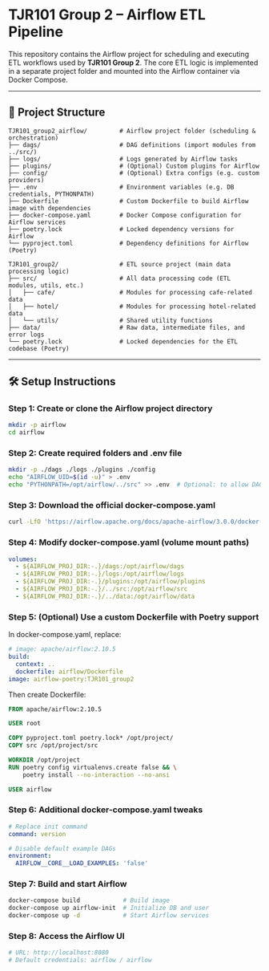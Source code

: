# TJR101 Group 2 – Airflow ETL Pipeline

This repository contains the Airflow project for scheduling and executing ETL workflows used by **TJR101 Group 2**. The core ETL logic is implemented in a separate project folder and mounted into the Airflow container via Docker Compose.

---

## 📁 Project Structure

```
TJR101_group2_airflow/         # Airflow project folder (scheduling & orchestration)
├── dags/                      # DAG definitions (import modules from ../src/)
├── logs/                      # Logs generated by Airflow tasks
├── plugins/                   # (Optional) Custom plugins for Airflow
├── config/                    # (Optional) Extra configs (e.g. custom providers)
├── .env                       # Environment variables (e.g. DB credentials, PYTHONPATH)
├── Dockerfile                 # Custom Dockerfile to build Airflow image with dependencies
├── docker-compose.yaml        # Docker Compose configuration for Airflow services
├── poetry.lock                # Locked dependency versions for Airflow
└── pyproject.toml             # Dependency definitions for Airflow (Poetry)

TJR101_group2/                 # ETL source project (main data processing logic)
├── src/                       # All data processing code (ETL modules, utils, etc.)
│   ├── cafe/                  # Modules for processing cafe-related data
│   ├── hotel/                 # Modules for processing hotel-related data
│   └── utils/                 # Shared utility functions
├── data/                      # Raw data, intermediate files, and error logs
└── poetry.lock                # Locked dependencies for the ETL codebase (Poetry)
```

---

## 🛠️ Setup Instructions

### Step 1: Create or clone the Airflow project directory

```bash
mkdir -p airflow
cd airflow
```

### Step 2: Create required folders and .env file

```bash
mkdir -p ./dags ./logs ./plugins ./config
echo "AIRFLOW_UID=$(id -u)" > .env
echo "PYTHONPATH=/opt/airflow/../src" >> .env  # Optional: to allow DAGs to import external modules
```

### Step 3: Download the official docker-compose.yaml

```bash
curl -LfO 'https://airflow.apache.org/docs/apache-airflow/3.0.0/docker-compose.yaml'
```

### Step 4: Modify docker-compose.yaml (volume mount paths)

```yaml
volumes:
  - ${AIRFLOW_PROJ_DIR:-.}/dags:/opt/airflow/dags
  - ${AIRFLOW_PROJ_DIR:-.}/logs:/opt/airflow/logs
  - ${AIRFLOW_PROJ_DIR:-.}/plugins:/opt/airflow/plugins
  - ${AIRFLOW_PROJ_DIR:-.}/../src:/opt/airflow/src
  - ${AIRFLOW_PROJ_DIR:-.}/../data:/opt/airflow/data
```

### Step 5: (Optional) Use a custom Dockerfile with Poetry support

In docker-compose.yaml, replace:

```yaml
# image: apache/airflow:2.10.5
build:
  context: ..
  dockerfile: airflow/Dockerfile
image: airflow-poetry:TJR101_group2
```

Then create Dockerfile:

```dockerfile
FROM apache/airflow:2.10.5

USER root

COPY pyproject.toml poetry.lock* /opt/project/
COPY src /opt/project/src

WORKDIR /opt/project
RUN poetry config virtualenvs.create false && \
    poetry install --no-interaction --no-ansi

USER airflow
```

### Step 6: Additional docker-compose.yaml tweaks

```yaml
# Replace init command
command: version

# Disable default example DAGs
environment:
  AIRFLOW__CORE__LOAD_EXAMPLES: 'false'
```

### Step 7: Build and start Airflow

```bash
docker-compose build            # Build image
docker-compose up airflow-init  # Initialize DB and user
docker-compose up -d            # Start Airflow services
```

### Step 8: Access the Airflow UI

```bash
# URL: http://localhost:8080
# Default credentials: airflow / airflow
```